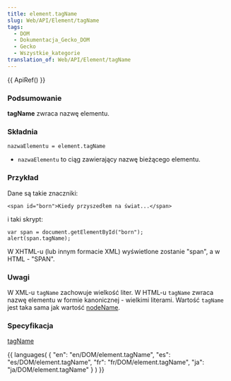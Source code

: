```yaml
---
title: element.tagName
slug: Web/API/Element/tagName
tags:
  - DOM
  - Dokumentacja_Gecko_DOM
  - Gecko
  - Wszystkie_kategorie
translation_of: Web/API/Element/tagName
---
```

{{ ApiRef() }}

### Podsumowanie

**tagName** zwraca nazwę elementu.

### Składnia

    nazwaElementu = element.tagName

- `nazwaElementu` to ciąg zawierający nazwę bieżącego elementu.

### Przykład

Dane są takie znaczniki:

    <span id="born">Kiedy przyszedłem na świat...</span>

i taki skrypt:

    var span = document.getElementById("born");
    alert(span.tagName);

W XHTML-u (lub innym formacie XML) wyświetlone zostanie "span", a w HTML - "SPAN".

### Uwagi

W XML-u `tagName` zachowuje wielkość liter. W HTML-u `tagName` zwraca nazwę elementu w formie kanonicznej - wielkimi literami. Wartość `tagName` jest taka sama jak wartość [nodeName](pl/DOM/element.nodeName).

### Specyfikacja

[tagName](http://www.w3.org/TR/2000/REC-DOM-Level-2-Core-20001113/core.html#ID-104682815)







{{ languages( { "en": "en/DOM/element.tagName", "es": "es/DOM/element.tagName", "fr": "fr/DOM/element.tagName", "ja": "ja/DOM/element.tagName" } ) }}
